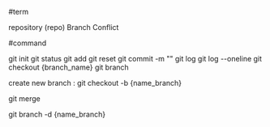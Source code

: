 #term

repository (repo)
Branch
Conflict

#command 

git init
git status
git add 
git reset
git commit -m ""
git log
git log --oneline
git checkout {branch_name}
git branch

create new branch : git checkout -b {name_branch}

git merge

git branch -d {name_branch}

